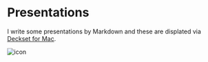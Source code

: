 # Presentations

I write some presentations by Markdown and these are displated via [Deckset for Mac](https://www.deckset.com/).

![icon](https://applech2.com/wp-content/uploads/2018/03/Deckset-for-Mac-logo-icon.jpg)
